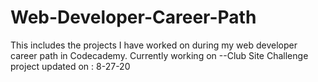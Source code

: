 # Web-Developer-Career-Path
This includes the projects I have worked on during my web developer career path in Codecademy.
Currently working on --Club Site Challenge project
updated on : 8-27-20
